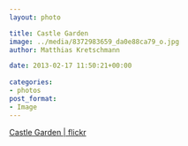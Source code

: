 ```yaml
---
layout: photo

title: Castle Garden
image: ../media/8372983659_da0e88ca79_o.jpg
author: Matthias Kretschmann

date: 2013-02-17 11:50:21+00:00
  
categories:
- photos
post_format:
- Image
---
```


[Castle Garden | flickr](http://www.flickr.com/photos/krema/8372983659)
